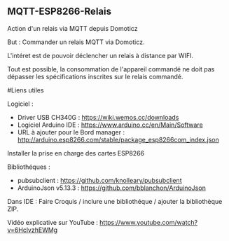 ## MQTT-ESP8266-Relais
Action d'un relais via MQTT depuis Domoticz

But : Commander un relais MQTT via Domoticz.

L'intéret est de pouvoir déclencher un relais à distance par WIFI.

Tout est possible, la consommation de l'appareil commandé ne doit pas dépasser les spécifications inscrites sur le relais commandé.

#Liens utiles

Logiciel  :

- Driver USB CH340G : https://wiki.wemos.cc/downloads 
- Logiciel Arduino IDE : https://www.arduino.cc/en/Main/Software 
- URL à ajouter pour le Bord manager : http://arduino.esp8266.com/stable/package_esp8266com_index.json 

Installer la prise en charge des cartes ESP8266

Bibliothéques : 
 - pubsubclient : https://github.com/knolleary/pubsubclient 
 - ArduinoJson v5.13.3 : https://github.com/bblanchon/ArduinoJson 
 
Dans IDE : Faire Croquis / inclure une bibliothéque / ajouter la bibliothèque ZIP. 

Vidéo explicative sur YouTube : https://www.youtube.com/watch?v=6HclvzhEWMg
